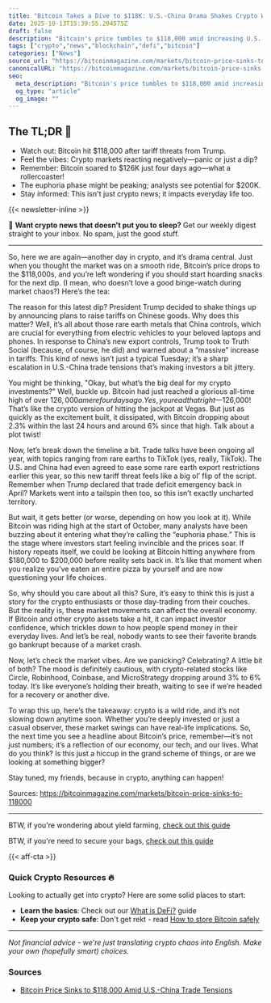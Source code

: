 ```yaml
---
title: "Bitcoin Takes a Dive to $118K: U.S.-China Drama Shakes Crypto World"
date: 2025-10-13T15:39:55.204575Z
draft: false
description: "Bitcoin's price tumbles to $118,000 amid increasing U.S.-China trade tensions. What does this mean for crypto and you? Let's break it down!"
tags: ["crypto","news","blockchain","defi","bitcoin"]
categories: ["News"]
source_url: "https://bitcoinmagazine.com/markets/bitcoin-price-sinks-to-118000"
canonicalURL: "https://bitcoinmagazine.com/markets/bitcoin-price-sinks-to-118000"
seo:
  meta_description: "Bitcoin's price tumbles to $118,000 amid increasing U.S.-China trade tensions. What does this mean for crypto and you? Let's break it down!"
  og_type: "article"
  og_image: ""
---
```


## The TL;DR 📝

- Watch out: Bitcoin hit $118,000 after tariff threats from Trump.
- Feel the vibes: Crypto markets reacting negatively—panic or just a dip?
- Remember: Bitcoin soared to $126K just four days ago—what a rollercoaster!
- The euphoria phase might be peaking; analysts see potential for $200K.
- Stay informed: This isn't just crypto news; it impacts everyday life too.

{{< newsletter-inline >}}

📧 **Want crypto news that doesn't put you to sleep?** Get our weekly digest straight to your inbox. No spam, just the good stuff.

---

So, here we are again—another day in crypto, and it’s drama central. Just when you thought the market was on a smooth ride, Bitcoin’s price drops to the $118,000s, and you’re left wondering if you should start hoarding snacks for the next dip. (I mean, who doesn’t love a good binge-watch during market chaos?) Here’s the tea:

The reason for this latest dip? President Trump decided to shake things up by announcing plans to raise tariffs on Chinese goods. Why does this matter? Well, it’s all about those rare earth metals that China controls, which are crucial for everything from electric vehicles to your beloved laptops and phones. In response to China’s new export controls, Trump took to Truth Social (because, of course, he did) and warned about a “massive” increase in tariffs. This kind of news isn’t just a typical Tuesday; it’s a sharp escalation in U.S.-China trade tensions that’s making investors a bit jittery.

You might be thinking, "Okay, but what’s the big deal for my crypto investments?" Well, buckle up. Bitcoin had just reached a glorious all-time high of over $126,000 a mere four days ago. Yes, you read that right—$126,000! That’s like the crypto version of hitting the jackpot at Vegas. But just as quickly as the excitement built, it dissipated, with Bitcoin dropping about 2.3% within the last 24 hours and around 6% since that high. Talk about a plot twist!

Now, let’s break down the timeline a bit. Trade talks have been ongoing all year, with topics ranging from rare earths to TikTok (yes, really, TikTok). The U.S. and China had even agreed to ease some rare earth export restrictions earlier this year, so this new tariff threat feels like a big ol’ flip of the script. Remember when Trump declared that trade deficit emergency back in April? Markets went into a tailspin then too, so this isn’t exactly uncharted territory.

But wait, it gets better (or worse, depending on how you look at it). While Bitcoin was riding high at the start of October, many analysts have been buzzing about it entering what they’re calling the “euphoria phase.” This is the stage where investors start feeling invincible and the prices soar. If history repeats itself, we could be looking at Bitcoin hitting anywhere from $180,000 to $200,000 before reality sets back in. It’s like that moment when you realize you’ve eaten an entire pizza by yourself and are now questioning your life choices.

So, why should you care about all this? Sure, it’s easy to think this is just a story for the crypto enthusiasts or those day-trading from their couches. But the reality is, these market movements can affect the overall economy. If Bitcoin and other crypto assets take a hit, it can impact investor confidence, which trickles down to how people spend money in their everyday lives. And let’s be real, nobody wants to see their favorite brands go bankrupt because of a market crash.

Now, let’s check the market vibes. Are we panicking? Celebrating? A little bit of both? The mood is definitely cautious, with crypto-related stocks like Circle, Robinhood, Coinbase, and MicroStrategy dropping around 3% to 6% today. It’s like everyone’s holding their breath, waiting to see if we’re headed for a recovery or another dive.

To wrap this up, here’s the takeaway: crypto is a wild ride, and it’s not slowing down anytime soon. Whether you’re deeply invested or just a casual observer, these market swings can have real-life implications. So, the next time you see a headline about Bitcoin’s price, remember—it’s not just numbers; it’s a reflection of our economy, our tech, and our lives. What do you think? Is this just a hiccup in the grand scheme of things, or are we looking at something bigger? 

Stay tuned, my friends, because in crypto, anything can happen! 

Sources:
https://bitcoinmagazine.com/markets/bitcoin-price-sinks-to-118000

---

BTW, if you're wondering about yield farming, [check out this guide](/pages/yield-farming-explained/)

BTW, if you're need to secure your bags, [check out this guide](/pages/how-to-store-bitcoin-safely/)

{{< aff-cta >}}

### Quick Crypto Resources 🔥

Looking to actually get into crypto? Here are some solid places to start:
- **Learn the basics**: Check out our [What is DeFi?](/pages/what-is-defi/) guide
- **Keep your crypto safe**: Don't get rekt - read [How to store Bitcoin safely](/pages/how-to-store-bitcoin-safely/)


---

_Not financial advice - we're just translating crypto chaos into English. Make your own (hopefully smart) choices._

### Sources
- [Bitcoin Price Sinks to $118,000 Amid U.S.-China Trade Tensions](https://bitcoinmagazine.com/markets/bitcoin-price-sinks-to-118000)

